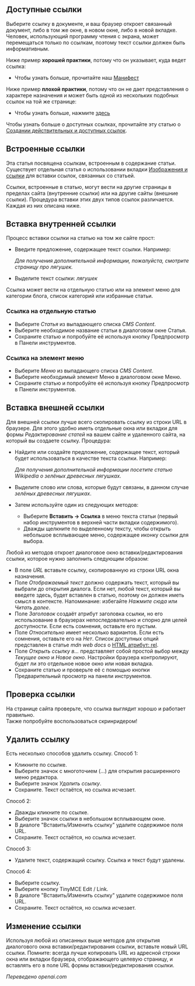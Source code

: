 <!-- Filename: J4.x:Article_Links / Display title: Статья: Редактировать - Ссылки -->

## Доступные ссылки

Выберите ссылку в документе, и ваш браузер откроет связанный документ, либо в том же окне, в новом окне, либо в новой вкладке. Человек, использующий программу чтения с экрана, может перемещаться только по ссылкам, поэтому текст ссылки должен быть информативным.

Ниже пример **хорошей практики**, потому что он указывает, куда ведет ссылка:

- Чтобы узнать больше, прочитайте наш [Манифест](#)

Ниже пример **плохой практики**, потому что он не дает представления о характере назначения и может быть одной из нескольких подобных ссылок на той же странице:

- Чтобы узнать больше, нажмите [здесь](#)

Чтобы узнать больше о доступных ссылках, прочитайте эту статью о
[Создании действительных и доступных ссылок](https://www.a11yproject.com/posts/creating-valid-and-accessible-links/).  

## Встроенные ссылки

Эта статья посвящена ссылкам, встроенным в содержание статьи. Существует отдельная статья о использовании вкладки [Изображения и ссылки](jdocmanual?article=user/articles/article-images-and-links) для вставки ссылок, связанных со статьей.

Ссылки, встроенные в статью, могут вести на другие страницы в пределах сайта (внутренние ссылки) или на другие сайты (внешние ссылки). Процедура вставки этих двух типов ссылок различается. Каждая из них описана ниже.

## Вставка внутренней ссылки

Процесс вставки ссылки на статью на том же сайте прост:
- Введите предложение, содержащее текст ссылки. Например:

  *Для получения дополнительной информации, пожалуйста, смотрите страницу про лягушек.*
- Выделите текст ссылки: *лягушек*

Ссылка может вести на отдельную статью или на элемент меню для категории блога,
список категорий или избранные статьи.

### Ссылка на отдельную статью

- Выберите *Статья* из выпадающего списка *CMS Content*.
- Выберите необходимое название статьи в диалоговом окне Статья.
- Сохраните статью и попробуйте её используя кнопку Предпросмотр в Панели инструментов.

### Ссылка на элемент меню

- Выберите *Меню* из выпадающего списка *CMS Content*.
- Выберите необходимый элемент Меню в диалоговом окне Меню.
- Сохраните статью и попробуйте её используя кнопку Предпросмотр в Панели инструментов.

## Вставка внешней ссылки

Для внешней ссылки лучше всего скопировать ссылку из строки URL в браузере. Для этого удобно иметь отдельные окна или вкладки для формы *Редактирование статей* на вашем сайте и удаленного сайта, на который вы создаете ссылку. Процедура:

- Найдите или создайте предложение, содержащее текст, который будет использоваться в качестве текста ссылки. Например:

  *Для получения дополнительной информации посетите статью Wikipedia о зелёных древесных лягушках.*
- Выделите слово или слова, которые будут связаны, в данном случае *зелёных древесных лягушках*.
- Затем используйте один из следующих методов:
  - Выберите **Вставить → Ссылка** в меню текста статьи (первый набор инструментов в верхней части вкладки содержимого).
  - Дважды щелкните по выделенному тексту, чтобы открыть небольшое всплывающее меню, содержащее иконку ссылки для выбора.

Любой из методов откроет диалоговое окно вставки/редактирования ссылки, которое нужно заполнить следующим образом:

- В поле *URL* вставьте ссылку, скопированную из строки URL окна назначения.
- Поле *Отображаемый текст* должно содержать текст, который вы выбрали до открытия диалога. Если нет, любой текст, который вы введете здесь, будет вставлен в статью, поэтому он должен иметь смысл в контексте. Напоминание: избегайте *Нажмите сюда* или *Читать далее*.
- Поле *Заголовок* создаёт атрибут заголовка ссылки, но его использование в браузерах непоследовательно и спорно для целей доступности. Если есть сомнения, оставьте его пустым.
- Поле *Относительно* имеет несколько вариантов. Если есть сомнения, оставьте его на *Нет*. Список доступных опций представлен в статье *mdn web docs* о 
  [HTML атрибут: rel](https://developer.mozilla.org/en-US/docs/Web/HTML/Attributes/rel).
- Поле *Открыть ссылку в...* представляет собой простой выбор между 
  *Текущее окно* и *Новое окно*. Настройки браузера контролируют, будет ли это отдельное новое окно или новая вкладка.
- Сохраните статью и проверьте её с помощью кнопки Предварительный просмотр на панели инструментов.

## Проверка ссылки

На странице сайта проверьте, что ссылка выглядит хорошо и работает правильно.  
Также попробуйте воспользоваться скринридером!

## Удалить ссылку

Есть несколько способов удалить ссылку. Способ 1:
- Кликните по ссылке.
- Выберите значок с многоточием (...) для открытия расширенного меню редактора.
- Выберите значок *Удалить ссылку*.
- Сохраните. Текст остаётся, но ссылка исчезает.

Способ 2:
- Дважды кликните по ссылке.
- Выберите значок ссылки в небольшом всплывающем окне.
- В диалоге "Вставить/Изменить ссылку" удалите содержимое поля URL.
- Сохраните. Текст остаётся, но ссылка исчезает.

Способ 3:
- Удалите текст, содержащий ссылку. Ссылка и текст будут удалены.

Способ 4:
- Выберите ссылку.
- Выберите кнопку TinyMCE Edit / Link.
- В диалоге "Вставить/Изменить ссылку" удалите содержимое поля URL.
- Сохраните. Текст остаётся, но ссылка исчезает.

## Изменение ссылки

Используя любой из описанных выше методов для открытия диалогового окна вставки/редактирования ссылки, вставьте новый URL ссылки. Помните: всегда лучше копировать URL из адресной строки окна или вкладки браузера, отображающего целевую страницу, и вставлять его в поле URL формы вставки/редактирования ссылки.

*Переведено openai.com*

